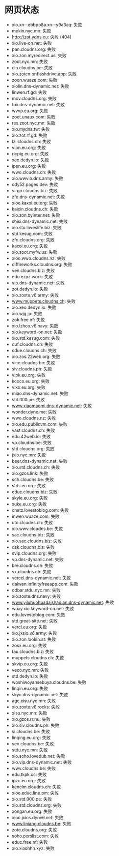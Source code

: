 # 网页状态
- xio.xn--ebbpo8a.xn--y9a3aq: 失败
- mokin.nyc.mn: 失败
- http://zot.ydns.eu: 失败 (404)
- xio.live-on.net: 失败
- pan.cloudns.org: 失败
- xio.zon.myredirect.us: 失败
- zoot.nyc.mn: 失败
- clo.cloudns.be: 失败
- xio.zoten.onflashdrive.app: 失败
- zoon.wuaze.com: 失败
- xiolin.dns-dynamic.net: 失败
- linwen.rf.gd: 失败
- mov.cloudns.org: 失败
- fox.dns-dynamic.net: 失败
- wvvp.eu.org: 失败
- zoot.unaux.com: 失败
- res.zoot.nyc.mn: 失败
- xio.mydns.tw: 失败
- xio.zot.rf.gd: 失败
- lzi.cloudns.ch: 失败
- vipn.eu.org: 失败
- ricpig.eu.org: 失败
- xeo.dedyn.io: 失败
- ipen.eu.org: 失败
- wwo.cloudns.ch: 失败
- xio.wwvio.dns.army: 失败
- cdy52.pages.dev: 失败
- virgo.cloudns.biz: 失败
- zfo.dns-dynamic.net: 失败
- xioo.kaxoi.eu.org: 失败
- kaixin.cloudns.ch: 失败
- xio.zon.byinter.net: 失败
- shisi.dns-dynamic.net: 失败
- xio.stu.loveslife.biz: 失败
- std.kesug.com: 失败
- zfo.cloudns.org: 失败
- kaxoi.eu.org: 失败
- xio.zoot.myfw.us: 失败
- xioo.wwo.cloudns.nz: 失败
- diffireworks.cloudns.org: 失败
- ven.cloudns.biz: 失败
- edu.ezpz.work: 失败
- vip.dns-dynamic.net: 失败
- zot.dedyn.io: 失败
- xio.zoxte.v6.army: 失败
- www.muppets.cloudns.ch: 失败
- xio.xeo.dedyn.io: 失败
- xio.wjg.jp: 失败
- zok.free.nf: 失败
- xio.lzhoo.v6.navy: 失败
- xio.keyword-on.net: 失败
- xio.std.kesug.com: 失败
- duf.cloudns.ch: 失败
- cdue.cloudns.ch: 失败
- xio.zos.22web.org: 失败
- vice.cloudns.be: 失败
- siv.cloudns.ph: 失败
- vipk.eu.org: 失败
- kcoco.eu.org: 失败
- viko.eu.org: 失败
- miao.dns-dynamic.net: 失败
- std.000.pe: 失败
- www.xiaomaomi.dns-dynamic.net: 失败
- wonder.dynx.me: 失败
- wwo.cloudns.nz: 失败
- xio.edu.publicvm.com: 失败
- vast.cloudns.ch: 失败
- edu.42web.io: 失败
- vp.cloudns.be: 失败
- std.cloudns.org: 失败
- jxio.nyc.mn: 失败
- beer.dns-dynamic.net: 失败
- xio.std.cloudns.ch: 失败
- xio.gzos.link: 失败
- sch.cloudns.be: 失败
- stds.eu.org: 失败
- educ.cloudns.biz: 失败
- skyle.eu.org: 失败
- suke.eu.org: 失败
- chatz.lovestoblog.com: 失败
- inwen.wuaze.com: 失败
- uto.cloudns.ch: 失败
- xio.wwv.cloudns.be: 失败
- sac.cloudns.biz: 失败
- xio.sac.cloudns.biz: 失败
- dsk.cloudns.biz: 失败
- svip.cloudns.org: 失败
- vp.dns-dynamic.net: 失败
- bre.cloudns.ch: 失败
- vx.cloudns.ch: 失败
- vercel.dns-dynamic.net: 失败
- daiwen.infinityfreeapp.com: 失败
- odbar.stdu.nyc.mn: 失败
- xio.zoxte.dns.navy: 失败
- www.yiluhuohuadaishadian.dns-dynamic.net: 失败
- woxy.xio.keyword-on.net: 失败
- edu.lovestoblog.com: 失败
- std.great-site.net: 失败
- vercl.eu.org: 失败
- xio.jxsio.v6.army: 失败
- xio.zon.lookin.at: 失败
- zosx.eu.org: 失败
- tau.cloudns.biz: 失败
- muppets.cloudns.ch: 失败
- skvip.eu.org: 失败
- veco.nyc.mn: 失败
- std.dedyn.io: 失败
- woshiwoyansebuya.cloudns.be: 失败
- linqin.eu.org: 失败
- skyo.dns-dynamic.net: 失败
- age.xisu.nyc.mn: 失败
- xio.zoxte.v6.rocks: 失败
- xisu.nyc.mn: 失败
- xio.gzos.rr.nu: 失败
- xio.siv.cloudns.ph: 失败
- si.cloudns.be: 失败
- linqing.eu.org: 失败
- sen.cloudns.be: 失败
- stdu.nyc.mn: 失败
- xio.soho.lovedub.net: 失败
- xio.vip.dns-dynamic.net: 失败
- wwv.cloudns.be: 失败
- edu.tkpk.cc: 失败
- ipzo.eu.org: 失败
- kenelm.cloudns.ch: 失败
- xioo.educ.line.pm: 失败
- xio.std.000.pe: 失败
- xio.std.cloudns.org: 失败
- xongan.eu.org: 失败
- xioo.jxios.dynv6.net: 失败
- www.liniang.cloudns.be: 失败
- zote.cloudns.org: 失败
- soho.perslist.com: 失败
- educ.free.nf: 失败
- xio.xiaohhh.xyz: 失败
